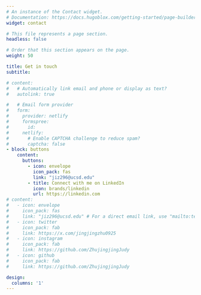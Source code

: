 ```yaml
---
# An instance of the Contact widget.
# Documentation: https://docs.hugoblox.com/getting-started/page-builder/
widget: contact

# This file represents a page section.
headless: false

# Order that this section appears on the page.
weight: 50

title: Get in touch
subtitle:

# content:
#   # Automatically link email and phone or display as text?
#   autolink: true

#   # Email form provider
#   form:
#     provider: netlify
#     formspree:
#       id:
#     netlify:
#       # Enable CAPTCHA challenge to reduce spam?
#       captcha: false
- block: buttons
    content:
      buttons:
        - icon: envelope
          icon_pack: fas
          link: "jiz296@ucsd.edu"
        - title: Connect with me on LinkedIn
          icon: brands/linkedin
          url: https://linkedin.com
# content:
#   - icon: envelope
#     icon_pack: fas
#     link: "jiz296@ucsd.edu" # For a direct email link, use "mailto:test@example.org".
#   - icon: twitter
#     icon_pack: fab
#     link: https://x.com/jingjingzhu0925
#   - icon: instagram
#     icon_pack: fab
#     link: https://github.com/ZhujingjingJudy
#   - icon: github
#     icon_pack: fab
#     link: https://github.com/ZhujingjingJudy

design:
  columns: '1'
---
```

